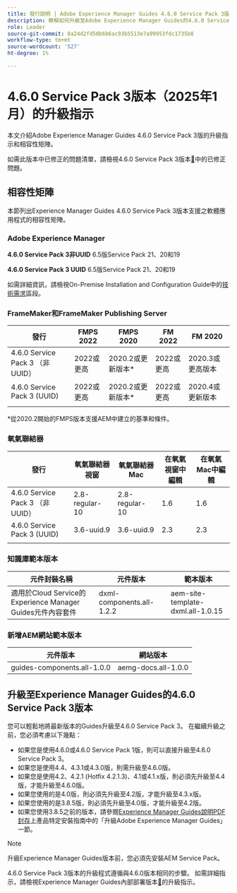 ```yaml
---
title: 發行說明 | Adobe Experience Manager Guides 4.6.0 Service Pack 3版本的升級指示
description: 瞭解如何升級至Adobe Experience Manager Guides的4.6.0 Service Pack 3版本
role: Leader
source-git-commit: 8a24d2fd50b6b6ac93b5513e7a99953fdc1735b8
workflow-type: tm+mt
source-wordcount: '527'
ht-degree: 1%

---
```


# 4.6.0 Service Pack 3版本（2025年1月）的升級指示

本文介紹Adobe Experience Manager Guides 4.6.0 Service Pack 3版的升級指示和相容性矩陣。

如需此版本中已修正的問題清單，請檢視4.6.0 Service Pack 3版本[&#128279;](fixed-issues-4-6-0-sp2.md)中的已修正問題。

## 相容性矩陣

本節列出Experience Manager Guides 4.6.0 Service Pack 3版本支援之軟體應用程式的相容性矩陣。

### Adobe Experience Manager

**4.6.0 Service Pack 3非UUID**
6.5版Service Pack 21、20和19

**4.6.0 Service Pack 3 UUID**
6.5版Service Pack 21、20和19

如需詳細資訊，請檢視On-Premise Installation and Configuration Guide中的[技術需求](../install-guide/download-install-technical-requirements.md)區段。

### FrameMaker和FrameMaker Publishing Server

| 發行 | FMPS 2022 | FMPS 2020 | FM 2022 | FM 2020 |
| --- | --- | --- | --- | --- |
| 4.6.0 Service Pack 3 （非UUID） | 2022或更高 | 2020.2或更新版本* | 2022或更高 | 2020.3或更高版本 |
| 4.6.0 Service Pack 3 (UUID) | 2022或更高 | 2020.2或更新版本* | 2022或更高 | 2020.4或更新版本 |
| | | | |

*從2020.2開始的FMPS版本支援AEM中建立的基準和條件。

### 氧氣聯結器

| 發行 | 氧氣聯結器視窗 | 氧氣聯結器Mac | 在氧氣視窗中編輯 | 在氧氣Mac中編輯 |
| --- | --- | --- |--- |--- |
| 4.6.0 Service Pack 3 （非UUID） | 2.8-regular-10 | 2.8-regular-10 | 1.6 | 1.6 |
| 4.6.0 Service Pack 3 (UUID) | 3.6-uuid.9 | 3.6-uuid.9 | 2.3 | 2.3 |
|  |  |   |

### 知識庫範本版本

| 元件封裝名稱 | 元件版本 | 範本版本 |
|---|---|---|
| 適用於Cloud Service的Experience Manager Guides元件內容套件 | dxml-components.all-1.2.2 | aem-site-template-dxml.all-1.0.15 |

### 新增AEM網站範本版本

| 元件版本 | 網站版本 |
|---|---|
| guides-components.all-1.0.0 | aemg-docs.all-1.0.0 |

## 升級至Experience Manager Guides的4.6.0 Service Pack 3版本

您可以輕鬆地將最新版本的Guides升級至4.6.0 Service Pack 3。 在繼續升級之前，您必須考慮以下幾點：

- 如果您是使用4.6.0或4.6.0 Service Pack 1版，則可以直接升級至4.6.0 Service Pack 3。
- 如果您是使用4.4、4.3.1或4.3.0版，則需升級至4.6.0版。
- 如果您是使用4.2、4.2.1 (Hotfix 4.2.1.3)、4.1或4.1.x版，則必須先升級至4.4版，才能升級至4.6.0版。
- 如果您使用的是4.0版，則必須先升級至4.2版，才能升級至4.3.x版。
- 如果您使用的是3.8.5版，則必須先升級至4.0版，才能升級至4.2版。
- 如果您使用3.8.5之前的版本，請參閱[Experience Manager Guides說明PDF封存](https://helpx.adobe.com/tw/xml-documentation-for-experience-manager/archive.html)上產品特定安裝指南中的「升級Adobe Experience Manager Guides」一節。

>[!NOTE]
>
>升級Experience Manager Guides版本前，您必須先安裝AEM Service Pack。

4.6.0 Service Pack 3版本的升級程式遵循與4.6.0版本相同的步驟。 如需詳細指示，請檢視Experience Manager Guides內部部署版本[&#128279;](../install-guide/upgrade-xml-documentation.md)的升級指示。
